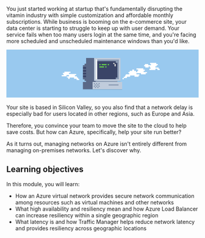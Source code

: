 You just started working at startup that's fundamentally disrupting the vitamin industry with simple customization and affordable monthly subscriptions. While business is booming on the e-commerce site, your data center is starting to struggle to keep up with user demand. Your service fails when too many users login at the same time, and you're facing more scheduled and unscheduled maintenance windows than you'd like.

![An overloaded server in your data center](../media/1-heading.png)

Your site is based in Silicon Valley, so you also find that a network delay is especially bad for users located in other regions, such as Europe and Asia. 

Therefore, you convince your team to move the site to the cloud to help save costs. But how can Azure, specifically, help your site run better?

As it turns out, managing networks on Azure isn't entirely different from managing on-premises networks. Let's discover why.

## Learning objectives

In this module, you will learn:

- How an Azure virtual network provides secure network communication among resources such as virtual machines and other networks
- What high availability and resiliency mean and how Azure Load Balancer can increase resiliency within a single geographic region
- What latency is and how Traffic Manager helps reduce network latency and provides resiliency across geographic locations
